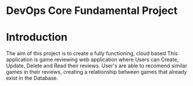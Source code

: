 # DevOps Core Fundamental Project 

# Introduction

The aim of this project is to create a fully functioning, cloud based
This application is game reviewing web application where Users can Create, Update, Delete and Read their reviews. User's are able to recomend similar games in their reviews, creating a relationship between games that already exist in the Database.

